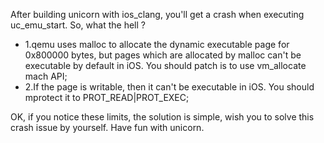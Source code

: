 After building unicorn with ios_clang, you'll get a crash when executing uc_emu_start.
So, what the hell ?
 * 1.qemu uses malloc to allocate the dynamic executable page for 0x800000 bytes, but pages which are allocated by malloc can't be executable by default in iOS. You should patch is to use vm_allocate mach API;
 * 2.If the page is writable, then it can't be executable in iOS. You should mprotect it to PROT_READ|PROT_EXEC;

OK, if you notice these limits, the solution is simple, wish you to solve this crash issue by yourself. Have fun with unicorn.